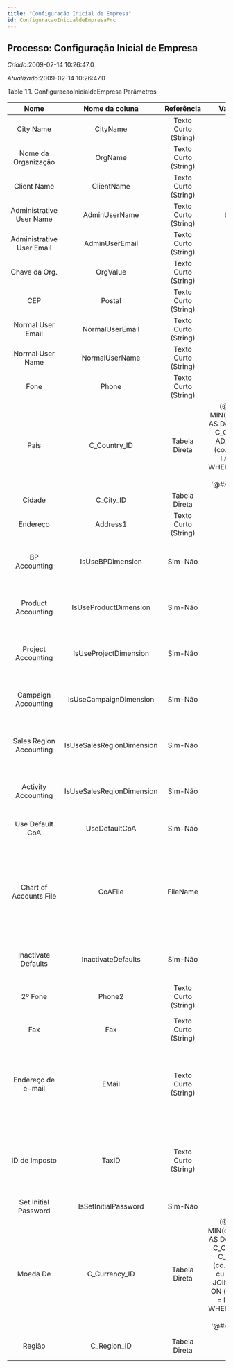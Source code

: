 ```yaml
---
title: "Configuração Inicial de Empresa"
id: ConfiguracaoInicialdeEmpresaPrc
---
```

<div id="d29862e1" class="section chapter">

<div class="titlepage">

<div>

<div>

## Processo: Configuração Inicial de Empresa

</div>

</div>

</div>

<span class="emphasis"> *Criado:*</span>2009-02-14 10:26:47.0

<span class="emphasis">*Atualizado:*</span>2009-02-14 10:26:47.0

<div id="d29862e13" class="table">

<div class="table-title">

Table 1.1. ConfiguracaoInicialdeEmpresa
Parâmetros

</div>

<div class="table-contents">

|           Nome            |      Nome da coluna       |      Referência      |                                                                                                                Valores(Padrão)                                                                                                                |                                                        Descrição                                                        |                                                                                                                 Comentário/Ajuda                                                                                                                 |
| :-----------------------: | :-----------------------: | :------------------: | :-------------------------------------------------------------------------------------------------------------------------------------------------------------------------------------------------------------------------------------------: | :---------------------------------------------------------------------------------------------------------------------: | :----------------------------------------------------------------------------------------------------------------------------------------------------------------------------------------------------------------------------------------------: |
|         City Name         |         CityName          | Texto Curto (String) |                                                                                                                                                                                                                                               |                                                          null                                                           |                                                                                                                       null                                                                                                                       |
|    Nome da Organização    |          OrgName          | Texto Curto (String) |                                                                                                                     (org)                                                                                                                     |                                                   Nome da Organização                                                   |                                                                                                                       null                                                                                                                       |
|        Client Name        |        ClientName         | Texto Curto (String) |                                                                                                                   (client)                                                                                                                    |                                                          null                                                           |                                                                                                                       null                                                                                                                       |
| Administrative User Name  |       AdminUserName       | Texto Curto (String) |                                                                                                                 (clientAdmin)                                                                                                                 |                                                          null                                                           |                                                                                                                       null                                                                                                                       |
| Administrative User Email |      AdminUserEmail       | Texto Curto (String) |                                                                                                                                                                                                                                               |                                                          null                                                           |                                                                                                                       null                                                                                                                       |
|       Chave da Org.       |         OrgValue          | Texto Curto (String) |                                                                                                                                                                                                                                               |                                                  Chave da Organização                                                   |                                                                                                                       null                                                                                                                       |
|            CEP            |          Postal           | Texto Curto (String) |                                                                                                                                                                                                                                               |                                                      Código Postal                                                      |                                                                              O campo "Código Postal ou CEP" identifica o código postal do endereço desta entidade.                                                                               |
|     Normal User Email     |      NormalUserEmail      | Texto Curto (String) |                                                                                                                                                                                                                                               |                                                          null                                                           |                                                                                                                       null                                                                                                                       |
|     Normal User Name      |      NormalUserName       | Texto Curto (String) |                                                                                                                 (clientUser)                                                                                                                  |                                                          null                                                           |                                                                                                                       null                                                                                                                       |
|           Fone            |           Phone           | Texto Curto (String) |                                                                                                                                                                                                                                               |                                            Identifica um número de telefone                                             |                                                                                                 O campo "Fone" identifica um número de telefone                                                                                                  |
|           País            |      C\_Country\_ID       |    Tabela Direta     |                                  (@SQL=SELECT MIN(co.C\_Country\_ID) AS DefaultValue FROM C\_Country co JOIN AD\_Language l ON (co.AD\_Language = l.AD\_Language) WHERE l.AD\_Language = '@\#AD\_Language@')                                  |                                                          País                                                           |                                                                      O "País" define um país. Cada País deve ser definido antes que possa ser usado em qualquer documento.                                                                       |
|          Cidade           |        C\_City\_ID        |    Tabela Direta     |                                                                                                                                                                                                                                               |                                                         Cidade                                                          |                                                                                                                Cidade em um país                                                                                                                 |
|         Endereço          |         Address1          | Texto Curto (String) |                                                                                                                                                                                                                                               |                                                 Endereço (Rua, Avenida)                                                 |                                                                                                  Identifica o Endereço do Parceiro de Negócios                                                                                                   |
|       BP Accounting       |     IsUseBPDimension      |       Sim-Não        |                                                                                                                      (Y)                                                                                                                      |                                               Use BP accounting dimension                                               |                                                    Define if this client will use business partner accounting dimension. This can be changed later in Accounting Schema window of the client.                                                    |
|    Product Accounting     |   IsUseProductDimension   |       Sim-Não        |                                                                                                                      (Y)                                                                                                                      |                                            Use Product accounting dimension                                             |                                                        Define if this client will use product accounting dimension. This can be changed later in Accounting Schema window of the client.                                                         |
|    Project Accounting     |   IsUseProjectDimension   |       Sim-Não        |                                                                                                                      (N)                                                                                                                      |                                            Use Project accounting dimension                                             |                                                        Define if this client will use project accounting dimension. This can be changed later in Accounting Schema window of the client.                                                         |
|    Campaign Accounting    |  IsUseCampaignDimension   |       Sim-Não        |                                                                                                                      (N)                                                                                                                      |                                            Use Campaign accounting dimension                                            |                                                        Define if this client will use campaign accounting dimension. This can be changed later in Accounting Schema window of the client.                                                        |
|  Sales Region Accounting  | IsUseSalesRegionDimension |       Sim-Não        |                                                                                                                      (N)                                                                                                                      |                                          Use Sales Region accounting dimension                                          |                                                      Define if this client will use sales region accounting dimension. This can be changed later in Accounting Schema window of the client.                                                      |
|    Activity Accounting    | IsUseSalesRegionDimension |       Sim-Não        |                                                                                                                      (N)                                                                                                                      |                                            Use Activity accounting dimension                                            |                                                        Define if this client will use activity accounting dimension. This can be changed later in Accounting Schema window of the client.                                                        |
|      Use Default CoA      |       UseDefaultCoA       |       Sim-Não        |                                                                                                                      (N)                                                                                                                      |                                              Use Default Chart of Accounts                                              |                                                                                                                       null                                                                                                                       |
|  Chart of Accounts File   |          CoAFile          |       FileName       |                                                                                                                                                                                                                                               | Location of the chart of accounts to be used with this client. At this stage just the default accounts will be created. |                                                                                                                       null                                                                                                                       |
|    Inactivate Defaults    |    InactivateDefaults     |       Sim-Não        |                                                                                                                      (N)                                                                                                                      |                                            Inactivate Defaults after Created                                            |                                                                                                                       null                                                                                                                       |
|          2º Fone          |          Phone2           | Texto Curto (String) |                                                                                                                                                                                                                                               |                                      Identifica um número telefônico alternativo.                                       |                                                                                             O "2º Fone" Identifica um número telefônico alternativo.                                                                                             |
|            Fax            |            Fax            | Texto Curto (String) |                                                                                                                                                                                                                                               |                                                   Número do Facsímile                                                   |                                                                             O "Fax" identifica um número de facsímile para este Parceiro de Negócios ou Localização                                                                              |
|    Endereço de e-mail     |           EMail           | Texto Curto (String) |                                                                                                                                                                                                                                               |                                             Endereço de Correio Eletrônico                                              | O "e-mail" é o ID de correio eletrônico para este usuário e deve ser totalmente qualificado (ex. hilario.silveira@soliton.com.br). O endereço de e-mail é usado para acessar a funcionalidade de aplicação de auto-serviço a partir da internet. |
|       ID de Imposto       |           TaxID           | Texto Curto (String) |                                                                                                                                                                                                                                               |                             Identificação do destinatário no caso de comprador estrangeiro                              |                  Informar este campo no caso de operação com o exterior, ou para comprador estrangeiro. Informar o número do passaporte ou outro documento legal para identificar pessoa estrangeira (campo aceita valor nulo).                  |
|   Set Initial Password    |   IsSetInitialPassword    |       Sim-Não        |                                                                                                                      (Y)                                                                                                                      |                                                          null                                                           |                                                                                                                       null                                                                                                                       |
|         Moeda De          |      C\_Currency\_ID      |    Tabela Direta     | (@SQL=SELECT MIN(cu.C\_Currency\_ID) AS DefaultValue FROM C\_Currency cu JOIN C\_Country co ON (co.C\_Currency\_ID = cu.C\_Currency\_ID) JOIN AD\_Language l ON (co.AD\_Language = l.AD\_Language) WHERE l.AD\_Language = '@\#AD\_Language@') |                                               A Moeda para este registro                                                |                                                                                Indica a moeda a ser utilizada ao fazer processos ou relatórios com este registro                                                                                 |
|          Região           |       C\_Region\_ID       |    Tabela Direta     |                                                                                                                                                                                                                                               |                                            Identifica uma região geográfica                                             |                                                                                        A "Região" identifica uma região única e exclusiva para este país.                                                                                        |

</div>

</div>

  

</div>
